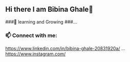 ## Hi there I am Bibina Ghale👋

###🌱 learning and Growing ###...
### 📫 Connect with me:
 https://www.linkedin.com/in/bibina-ghale-20831920a/ ...
https://www.instagram.com/
###
<!--
**BinaGhale/BinaGhale** is a ✨ _special_ ✨ repository because its `README.md` (this file) appears on your GitHub profile.

Here are some ideas to get you started:

**I’m currently  learning **
- 🌱 I’m currently learning ...
- 👯 I’m looking to collaborate on ...
- 🤔 I’m looking for help with ...
- 💬 Ask me about ...
- 📫 How to reach me: ...
- 😄 Pronouns: ...
- ⚡ Fun fact: ...
-->

